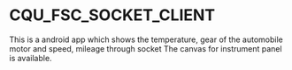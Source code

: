 # CQU_FSC_SOCKET_CLIENT
This is a android app which shows the temperature, gear of the automobile motor and speed, mileage through socket
The canvas for instrument panel is available.

